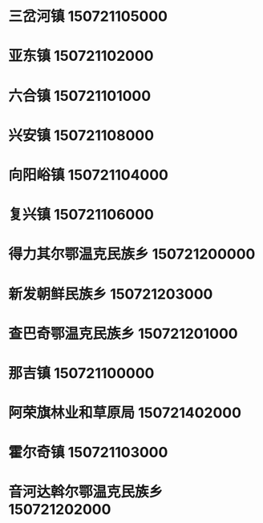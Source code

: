 # 三岔河镇 150721105000
# 亚东镇 150721102000
# 六合镇 150721101000
# 兴安镇 150721108000
# 向阳峪镇 150721104000
# 复兴镇 150721106000
# 得力其尔鄂温克民族乡 150721200000
# 新发朝鲜民族乡 150721203000
# 查巴奇鄂温克民族乡 150721201000
# 那吉镇 150721100000
# 阿荣旗林业和草原局 150721402000
# 霍尔奇镇 150721103000
# 音河达斡尔鄂温克民族乡 150721202000
